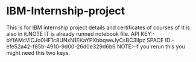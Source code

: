 # IBM-Internship-project
This is for IBM internship project details and certificates of courses of it is also in it.NOTE IT is already runned notebook file.
API KEY:- bYfAMcViCJo0HF1c8UNxN1EKaYPXbbqweJyCsBC3IIpz
SPACE ID:- efe52a42-f85b-4910-9d00-26d0e329d6b6
NOTE:-if you rerun this you might need this two keys.
